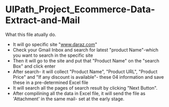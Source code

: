 # UIPath_Project_Ecommerce-Data-Extract-and-Mail

What this file atually do.


- It will go specific site "www.daraz.com"
- Check your Gmail Inbox and search for latest "product Name"-which you want to search in the specific site
- Then it will go to the site and put that "Product Name" on the "search Box" and click enter
- After search- it will collect "Product Name", "Product URL", "Product Price" and "If any discount is available"- 
 these 04 information and save these in a pre-determined Excel file
- It will search all the pages of search result by clicking "Next Button".
- After compilining all the data in Excel file, it will send the file as 'Attachment' in the same mail-
 set at the early stage.
